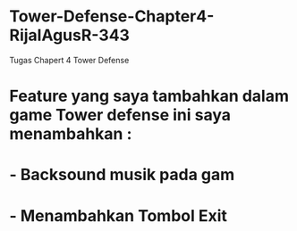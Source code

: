 # Tower-Defense-Chapter4-RijalAgusR-343
 Tugas Chapert 4 Tower Defense
# Feature yang saya tambahkan dalam game Tower defense ini saya menambahkan :
# - Backsound musik pada gam 
# - Menambahkan Tombol Exit
